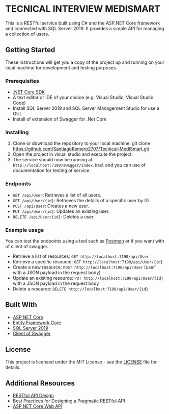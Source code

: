 ﻿# TECNICAL INTERVIEW MEDISMART

This is a RESTful service built using C# and the ASP.NET Core framework and connected with SQL Server 2019. It provides a simple API for managing a collection of users.

## Getting Started

These instructions will get you a copy of the project up and running on your local machine for development and testing purposes.

### Prerequisites

- [.NET Core SDK](https://dotnet.microsoft.com/download)
- A text editor or IDE of your choice (e.g. Visual Studio, Visual Studio Code)
- Install SQL Server 2019 and SQL Server Management Studio for use a GUI.
- Install of extension of Swagger for .Net Core

### Installing

1. Clone or download the repository to your local machine.
   git clone https://github.com/SantiagoRomero2707/Tecnical-MediSmart.git
2. Open the project in visual studio and execute the project.
5. The service should now be running at `http://localhost:7190/swagger/index.html` and you can use of documentation for testing of service. 

### Endpoints

- `GET /api/User`: Retrieves a list of all users.
- `GET /api/User/{id}`: Retrieves the details of a specific user by ID.
- `POST /api/User`: Creates a new user.
- `PUT /api/User/{id}`: Updates an existing user.
- `DELETE /api/User/{id}`: Deletes a user.

### Example usage

You can test the endpoints using a tool such as [Postman](https://www.postman.com/) or if you want with of client of swagger.

- Retrieve a list of resources: `GET http://localhost:7190/api/User`
- Retrieve a specific resource: `GET http://localhost:7190/api/User/{id}`
- Create a new resource: `POST http://localhost:7190/api/User` (user` with a JSON payload in the request body)
- Update an existing resource: `PUT http://localhost:7190/api/User/{id}` with a JSON payload in the request body
- Delete a resource: `DELETE http://localhost:7190/api/User/{id}`

## Built With

- [ASP.NET Core](https://docs.microsoft.com/en-us/aspnet/core/)
- [Entity Framework Core](https://docs.microsoft.com/en-us/ef/core/)
- [SQL Server 2019](https://learn.microsoft.com/en-us/sql/sql-server/?view=sql-server-ver16)
- [Client of Swagger](https://swagger.io/)

## License

This project is licensed under the MIT License - see the [LICENSE](LICENSE) file for details.

## Additional Resources

- [RESTful API Design](https://restfulapi.net/)
- [Best Practices for Designing a Pragmatic RESTful API](https://www.vinaysahni.com/best-practices-for-a-pragmatic-restful-api)
- [ASP.NET Core Web API](https://docs.microsoft.com/en-us/aspnet/core/web-api/)

